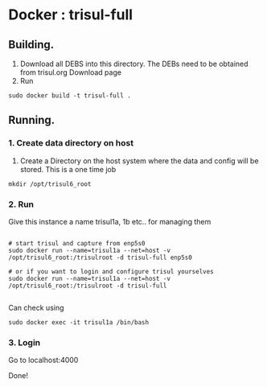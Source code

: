 Docker : trisul-full
===========

Building.
---------

1. Download all DEBS into this directory. The DEBs need to be obtained from trisul.org Download page
2. Run

````docker
sudo docker build -t trisul-full .
````


Running.
---------

### 1. Create data directory on host 

1. Create a Directory on the host system where the data and config will be stored. This is a one time job

````
mkdir /opt/trisul6_root
````

### 2. Run 

Give this instance a name trisul1a, 1b etc.. for managing them 

````

# start trisul and capture from enp5s0 
sudo docker run --name=trisul1a --net=host -v /opt/trisul6_root:/trisulroot -d trisul-full enp5s0 

# or if you want to login and configure trisul yourselves
sudo docker run --name=trisul1a --net=host -v /opt/trisul6_root:/trisulroot -d trisul-full


````

Can check using

````
sudo docker exec -it trisul1a /bin/bash
````

### 3. Login

Go to localhost:4000

Done! 
